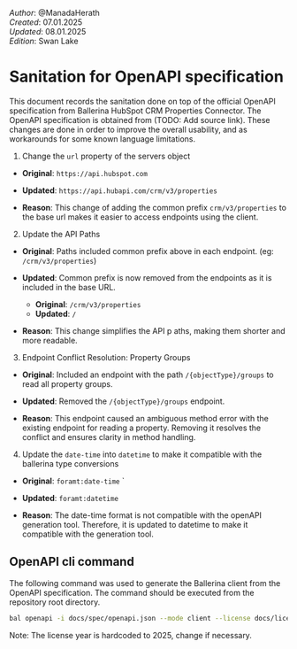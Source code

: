 _Author_:  @ManadaHerath \
_Created_: 07.01.2025 \
_Updated_: 08.01.2025 \
_Edition_: Swan Lake

# Sanitation for OpenAPI specification

This document records the sanitation done on top of the official OpenAPI specification from Ballerina HubSpot CRM Properties Connector. 
The OpenAPI specification is obtained from (TODO: Add source link).
These changes are done in order to improve the overall usability, and as workarounds for some known language limitations.

1. Change the `url` property of the servers object
- **Original**: 
```https://api.hubspot.com```

- **Updated**: 
```https://api.hubapi.com/crm/v3/properties```

- **Reason**: This change of adding the common prefix `crm/v3/properties` to the base url makes it easier to access endpoints using the client.

2. Update the API Paths
- **Original**: Paths included common prefix above in each endpoint. (eg: ```/crm/v3/properties```)

- **Updated**: Common prefix is now removed from the endpoints as it is included in the base URL.
  - **Original**: ```/crm/v3/properties```
  - **Updated**: ```/```

- **Reason**: This change simplifies the API p aths, making them shorter and more readable.

3. Endpoint Conflict Resolution: Property Groups
- **Original**: Included an endpoint with the path `/{objectType}/groups` to read all property groups.

- **Updated**: Removed the `/{objectType}/groups` endpoint.

- **Reason**: This endpoint caused an ambiguous method error with the existing endpoint for reading a property. Removing it resolves the conflict and ensures clarity in method handling. 

4. Update the `date-time` into `datetime` to make it compatible with the ballerina type conversions
- **Original**: `foramt:date-time`
`
- **Updated**: `foramt:datetime`

- **Reason**: The date-time format is not compatible with the openAPI generation tool. Therefore, it is updated to datetime to make it compatible with the generation tool.

## OpenAPI cli command

The following command was used to generate the Ballerina client from the OpenAPI specification. The command should be executed from the repository root directory.

```bash
bal openapi -i docs/spec/openapi.json --mode client --license docs/license.txt -o ballerina
```
Note: The license year is hardcoded to 2025, change if necessary.
